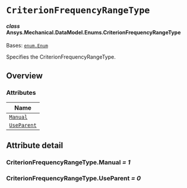 # `CriterionFrequencyRangeType`

<a id="ansys.mechanical.stubs.v242.Ansys.Mechanical.DataModel.Enums.CriterionFrequencyRangeType"></a>

#### *class* Ansys.Mechanical.DataModel.Enums.CriterionFrequencyRangeType

Bases: [`enum.Enum`](https://docs.python.org/3/library/enum.html#enum.Enum)

Specifies the CriterionFrequencyRangeType.

<!-- !! processed by numpydoc !! -->

<a id="overview"></a>

## Overview

### Attributes

| Name |
| ------------------------------------------------------------------------------------------------------------------------------------------ |
| [`Manual`](#CriterionFrequencyRangeType.Manual) |
| [`UseParent`](#CriterionFrequencyRangeType.UseParent) |

<a id="attribute-detail"></a>

## Attribute detail

<a id="CriterionFrequencyRangeType.Manual"></a>

### CriterionFrequencyRangeType.Manual *= 1*

<a id="CriterionFrequencyRangeType.UseParent"></a>

### CriterionFrequencyRangeType.UseParent *= 0*



